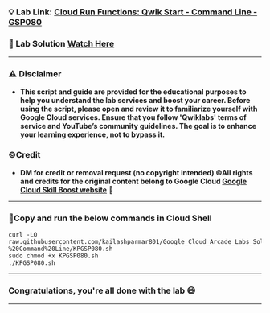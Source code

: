 
### 💡 Lab Link: [Cloud Run Functions: Qwik Start - Command Line - GSP080](https://www.cloudskillsboost.google/focuses/916?parent=catalog)

### 🚀 Lab Solution [Watch Here](https://youtu.be/w6X_cbPp7Hg)

---

### ⚠️ Disclaimer

- **This script and guide are provided for  the educational purposes to help you understand the lab services and boost your career. Before using the script, please open and review it to familiarize yourself with Google Cloud services. Ensure that you follow 'Qwiklabs' terms of service and YouTube’s community guidelines. The goal is to enhance your learning experience, not to bypass it.**

### ©Credit

- **DM for credit or removal request (no copyright intended) ©All rights and credits for the original content belong to Google Cloud [Google Cloud Skill Boost website](https://www.cloudskillsboost.google/)** 🙏

---

### 🚨Copy and run the below commands in Cloud Shell

```
curl -LO raw.githubusercontent.com/kailashparmar801/Google_Cloud_Arcade_Labs_Solutions/master/Cloud%20Run%20Functions%3A%20Qwik%20Start%20-%20Command%20Line/KPGSP080.sh
sudo chmod +x KPGSP080.sh
./KPGSP080.sh
```

---

### Congratulations, you're all done with the lab 😄

---
